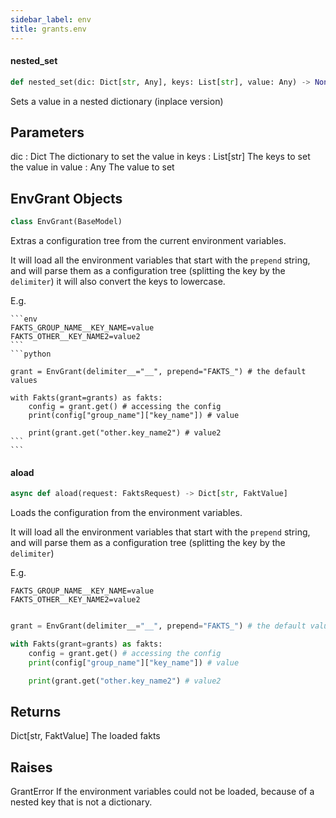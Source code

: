 ```yaml
---
sidebar_label: env
title: grants.env
---
```


#### nested\_set

```python
def nested_set(dic: Dict[str, Any], keys: List[str], value: Any) -> None
```

Sets a value in a nested dictionary (inplace version)

Parameters
----------
dic : Dict
    The dictionary to set the value in
keys : List[str]
    The keys to set the value in
value : Any
    The value to set

## EnvGrant Objects

```python
class EnvGrant(BaseModel)
```

Extras a configuration tree from the current environment
variables.

It will load all the environment variables that start with the `prepend` string,
and will parse them as a configuration tree (splitting the key by the `delimiter`)
it will also convert the keys to lowercase.

 E.g.

    ```env
    FAKTS_GROUP_NAME__KEY_NAME=value
    FAKTS_OTHER__KEY_NAME2=value2
    ```
    ```python

    grant = EnvGrant(delimiter__="__", prepend="FAKTS_") # the default values

    with Fakts(grant=grants) as fakts:
        config = grant.get() # accessing the config
        print(config["group_name"]["key_name"]) # value

        print(grant.get("other.key_name2") # value2
    ```
    ```

#### aload

```python
async def aload(request: FaktsRequest) -> Dict[str, FaktValue]
```

Loads the configuration from the environment variables.

It will load all the environment variables that start with the `prepend` string,
and will parse them as a configuration tree (splitting the key by the `delimiter`)

E.g.

```env
FAKTS_GROUP_NAME__KEY_NAME=value
FAKTS_OTHER__KEY_NAME2=value2
```
```python

grant = EnvGrant(delimiter__="__", prepend="FAKTS_") # the default values

with Fakts(grant=grants) as fakts:
    config = grant.get() # accessing the config
    print(config["group_name"]["key_name"]) # value

    print(grant.get("other.key_name2") # value2
```

Returns
-------
Dict[str, FaktValue]
    The loaded fakts

Raises
------
GrantError
    If the environment variables could not be loaded, because
    of a nested key that is not a dictionary.

